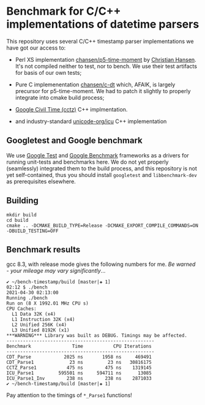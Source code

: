 # Benchmark for C/C++ implementations of datetime parsers

This repository uses several C/C++ timestamp parser implementations
we have got our access to:

- Perl XS implementation [chansen/p5-time-moment](https://github.com/chansen/p5-time-moment.git)
  by  [Christian Hansen](https://github.com/chansen). It's not compiled neither to test, nor 
  to bench. We use their test artifacts for basis of our own tests;

- Pure C implemenentation [chansen/c-dt](https://github.com/chansen/c-dt.git)
  which, AFAIK, is largely precursor for p5-time-moment. We had to patch
  it slightly to properly integrate into cmake build process;

- [Google Civil Time (cctz)](https://github.com/google/cctz.git) C++ 
  implmentation.

- and industry-standard [unicode-org/icu](https://github.com/unicode-org/icu.git) C++ implementation

## Googletest and Google benchmark

We use [Google Test](https://github.com/google/googletest.git) and 
[Google Benchmark](https://github.com/google/benchmark.git) frameworks
as a drivers for running unit-tests and benchmarks here.
We do not yet properly (seamlessly) integrated them to the
build process, and this repository is not yet self-contained, thus you should 
install `googletest` and `libbenchmark-dev` as prerequisites elsewhere.

## Building 

```shell
mkdir build
cd build
cmake .. -DCMAKE_BUILD_TYPE=Release -DCMAKE_EXPORT_COMPILE_COMMANDS=ON -DBUILD_TESTING=OFF
```

## Benchmark results

gcc 8.3, with release mode gives the following numbers for me.
_Be warned - your mileage may vary significantly_...

```
✔ ~/bench-timestamp/build [master|✚ 1] 
02:12 $ ./bench 
2021-04-30 02:13:00
Running ./bench
Run on (8 X 1992.01 MHz CPU s)
CPU Caches:
  L1 Data 32K (x4)
  L1 Instruction 32K (x4)
  L2 Unified 256K (x4)
  L3 Unified 8192K (x1)
***WARNING*** Library was built as DEBUG. Timings may be affected.
------------------------------------------------------
Benchmark               Time           CPU Iterations
------------------------------------------------------
CDT_Parse            2025 ns       1958 ns     469491
CDT_Parse1             23 ns         23 ns   30816175
CCTZ_Parse1           475 ns        475 ns    1319145
ICU_Parse1         595501 ns     594711 ns      13085
ICU_Parse1_Inv        238 ns        238 ns    2871033
✔ ~/bench-timestamp/build [master|✚ 1]
```

Pay attention to the timings of `*_Parse1` functions!





